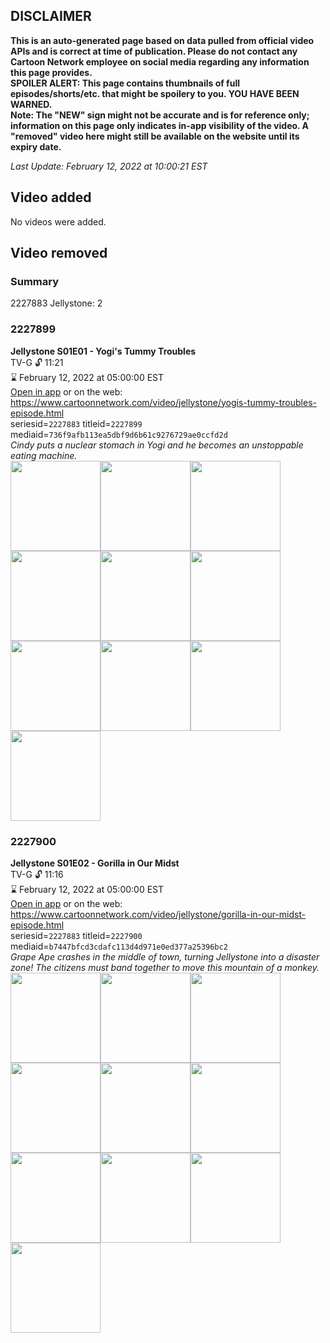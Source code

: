 ## DISCLAIMER
**This is an auto-generated page based on data pulled from official video APIs and is correct at time of publication. Please do not contact any Cartoon Network employee on social media regarding any information this page provides.**  
**SPOILER ALERT: This page contains thumbnails of full episodes/shorts/etc. that might be spoilery to you. YOU HAVE BEEN WARNED.**  
**Note: The "NEW" sign might not be accurate and is for reference only; information on this page only indicates in-app visibility of the video. A "removed" video here might still be available on the website until its expiry date.**  

_Last Update: February 12, 2022 at 10:00:21 EST_
## Video added
No videos were added.  
## Video removed
### Summary
2227883 Jellystone: 2  
### 2227899
**Jellystone S01E01 - Yogi's Tummy Troubles**  
TV-G 🔓 11:21  
⌛ February 12, 2022 at 05:00:00 EST  
[Open in app](https://cnvideo.sercomkc.org/redirector.html?type=cnapp&seriesid=10000000000&titleid=2227899&mediaid=736f9afb113ea5dbf9d6b61c9276729ae0ccfd2d) or on the web: https://www.cartoonnetwork.com/video/jellystone/yogis-tummy-troubles-episode.html  
seriesid=`2227883` titleid=`2227899` mediaid=`736f9afb113ea5dbf9d6b61c9276729ae0ccfd2d`  
_Cindy puts a nuclear stomach in Yogi and he becomes an unstoppable eating machine._  
<a href="https://s3.amazonaws.com/cartoonorchestrator/2227899_001_1280x720.jpg"><img src="https://s3.amazonaws.com/cartoonorchestrator/2227899_001_640x360.jpg" height="144px" /></a><a href="https://s3.amazonaws.com/cartoonorchestrator/2227899_002_1280x720.jpg"><img src="https://s3.amazonaws.com/cartoonorchestrator/2227899_002_640x360.jpg" height="144px" /></a><a href="https://s3.amazonaws.com/cartoonorchestrator/2227899_003_1280x720.jpg"><img src="https://s3.amazonaws.com/cartoonorchestrator/2227899_003_640x360.jpg" height="144px" /></a><a href="https://s3.amazonaws.com/cartoonorchestrator/2227899_004_1280x720.jpg"><img src="https://s3.amazonaws.com/cartoonorchestrator/2227899_004_640x360.jpg" height="144px" /></a><a href="https://s3.amazonaws.com/cartoonorchestrator/2227899_005_1280x720.jpg"><img src="https://s3.amazonaws.com/cartoonorchestrator/2227899_005_640x360.jpg" height="144px" /></a><a href="https://s3.amazonaws.com/cartoonorchestrator/2227899_006_1280x720.jpg"><img src="https://s3.amazonaws.com/cartoonorchestrator/2227899_006_640x360.jpg" height="144px" /></a><a href="https://s3.amazonaws.com/cartoonorchestrator/2227899_007_1280x720.jpg"><img src="https://s3.amazonaws.com/cartoonorchestrator/2227899_007_640x360.jpg" height="144px" /></a><a href="https://s3.amazonaws.com/cartoonorchestrator/2227899_008_1280x720.jpg"><img src="https://s3.amazonaws.com/cartoonorchestrator/2227899_008_640x360.jpg" height="144px" /></a><a href="https://s3.amazonaws.com/cartoonorchestrator/2227899_009_1280x720.jpg"><img src="https://s3.amazonaws.com/cartoonorchestrator/2227899_009_640x360.jpg" height="144px" /></a><a href="https://s3.amazonaws.com/cartoonorchestrator/2227899_010_1280x720.jpg"><img src="https://s3.amazonaws.com/cartoonorchestrator/2227899_010_640x360.jpg" height="144px" /></a>
### 2227900
**Jellystone S01E02 - Gorilla in Our Midst**  
TV-G 🔓 11:16  
⌛ February 12, 2022 at 05:00:00 EST  
[Open in app](https://cnvideo.sercomkc.org/redirector.html?type=cnapp&seriesid=10000000000&titleid=2227900&mediaid=b7447bfcd3cdafc113d4d971e0ed377a25396bc2) or on the web: https://www.cartoonnetwork.com/video/jellystone/gorilla-in-our-midst-episode.html  
seriesid=`2227883` titleid=`2227900` mediaid=`b7447bfcd3cdafc113d4d971e0ed377a25396bc2`  
_Grape Ape crashes in the middle of town, turning Jellystone into a disaster zone! The citizens must band together to move this mountain of a monkey._  
<a href="https://s3.amazonaws.com/cartoonorchestrator/2227900_001_1280x720.jpg"><img src="https://s3.amazonaws.com/cartoonorchestrator/2227900_001_640x360.jpg" height="144px" /></a><a href="https://s3.amazonaws.com/cartoonorchestrator/2227900_002_1280x720.jpg"><img src="https://s3.amazonaws.com/cartoonorchestrator/2227900_002_640x360.jpg" height="144px" /></a><a href="https://s3.amazonaws.com/cartoonorchestrator/2227900_003_1280x720.jpg"><img src="https://s3.amazonaws.com/cartoonorchestrator/2227900_003_640x360.jpg" height="144px" /></a><a href="https://s3.amazonaws.com/cartoonorchestrator/2227900_004_1280x720.jpg"><img src="https://s3.amazonaws.com/cartoonorchestrator/2227900_004_640x360.jpg" height="144px" /></a><a href="https://s3.amazonaws.com/cartoonorchestrator/2227900_005_1280x720.jpg"><img src="https://s3.amazonaws.com/cartoonorchestrator/2227900_005_640x360.jpg" height="144px" /></a><a href="https://s3.amazonaws.com/cartoonorchestrator/2227900_006_1280x720.jpg"><img src="https://s3.amazonaws.com/cartoonorchestrator/2227900_006_640x360.jpg" height="144px" /></a><a href="https://s3.amazonaws.com/cartoonorchestrator/2227900_007_1280x720.jpg"><img src="https://s3.amazonaws.com/cartoonorchestrator/2227900_007_640x360.jpg" height="144px" /></a><a href="https://s3.amazonaws.com/cartoonorchestrator/2227900_008_1280x720.jpg"><img src="https://s3.amazonaws.com/cartoonorchestrator/2227900_008_640x360.jpg" height="144px" /></a><a href="https://s3.amazonaws.com/cartoonorchestrator/2227900_009_1280x720.jpg"><img src="https://s3.amazonaws.com/cartoonorchestrator/2227900_009_640x360.jpg" height="144px" /></a><a href="https://s3.amazonaws.com/cartoonorchestrator/2227900_010_1280x720.jpg"><img src="https://s3.amazonaws.com/cartoonorchestrator/2227900_010_640x360.jpg" height="144px" /></a>
